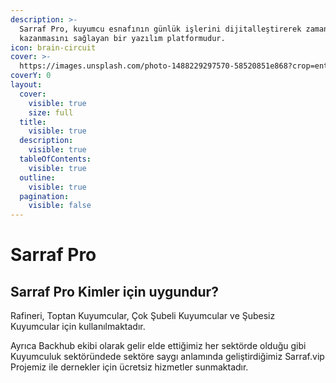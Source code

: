 ```yaml
---
description: >-
  Sarraf Pro, kuyumcu esnafının günlük işlerini dijitalleştirerek zaman
  kazanmasını sağlayan bir yazılım platformudur.
icon: brain-circuit
cover: >-
  https://images.unsplash.com/photo-1488229297570-58520851e868?crop=entropy&cs=srgb&fm=jpg&ixid=M3wxOTcwMjR8MHwxfHNlYXJjaHwxfHxnb2xkJTIwYnJhaW58ZW58MHx8fHwxNzQ2MzkwMDY4fDA&ixlib=rb-4.0.3&q=85
coverY: 0
layout:
  cover:
    visible: true
    size: full
  title:
    visible: true
  description:
    visible: true
  tableOfContents:
    visible: true
  outline:
    visible: true
  pagination:
    visible: false
---
```


# Sarraf Pro

## Sarraf Pro Kimler için uygundur?

Rafineri, Toptan Kuyumcular, Çok Şubeli Kuyumcular ve Şubesiz Kuyumcular için kullanılmaktadır.



Ayrıca Backhub ekibi olarak gelir elde ettiğimiz her sektörde olduğu gibi Kuyumculuk sektöründede sektöre saygı anlamında geliştirdiğimiz Sarraf.vip Projemiz ile dernekler için ücretsiz hizmetler sunmaktadır.
